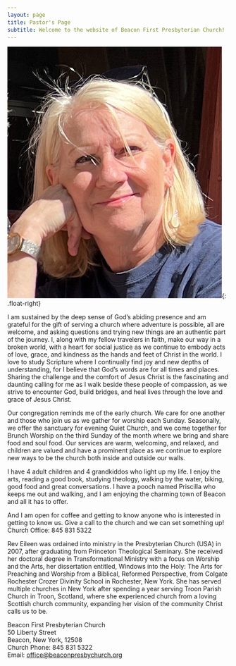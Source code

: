 ```yaml
---
layout: page
title: Pastor's Page
subtitle: Welcome to the website of Beacon First Presbyterian Church!
---
```


![Reverend Eileen](images/IMG_2906.jpg){: .float-right}

I am sustained by the deep sense of God’s abiding presence and am grateful for the gift of serving a church where adventure is possible, all are welcome, and asking questions and trying new things are an authentic part of the journey. I, along with my fellow travelers in faith, make our way in a broken world, with a heart for social justice as we continue to embody acts of love, grace, and kindness as the hands and feet of Christ in the world.  I love to study Scripture where I continually find joy and new depths of understanding, for I believe that God’s words are for all times and places. Sharing the challenge and the comfort of Jesus Christ is the fascinating and daunting calling for me as I walk beside these people of compassion, as we strive to encounter God, build bridges, and heal lives through the love and grace of Jesus Christ.

Our congregation reminds me of the early church. We care for one another and those who join us as we gather for worship each Sunday. Seasonally, we offer the sanctuary for evening Quiet Church, and we come together for Brunch Worship on the third Sunday of the month where we bring and share food and soul food. Our services are warm, welcoming, and relaxed, and children are valued and have a prominent place as we continue to explore new ways to be the church both inside and outside our walls. 

I have 4 adult children and 4 grandkiddos who light up my life.  I enjoy the arts, reading a good book, studying theology, walking by the water, biking, good food and great conversations. I have a pooch named Priscilla who keeps me out and walking, and I am enjoying the charming town of Beacon and all it has to offer.

And I am open for coffee and getting to know anyone who is interested in getting to know us. Give a call to the church and we can set something up! Church Office: 845 831 5322

  Rev Eileen was ordained into ministry in the Presbyterian Church (USA) in 2007, after graduating from Princeton Theological Seminary. She received her   doctoral degree in Transformational Ministry with a focus on Worship and the Arts, her dissertation entitled, Windows into the Holy: The Arts for   Preaching and Worship from a Biblical, Reformed Perspective, from Colgate Rochester Crozer Divinity School in Rochester, New York.  She has served   multiple churches in New York after spending a year serving Troon Parish Church in Troon, Scotland, where she experienced church from a loving Scottish   church community, expanding her vision of the community Christ calls us to be. 


Beacon First Presbyterian Church<br/>
50 Liberty Street<br/>
Beacon, New York, 12508<br/>
Church Phone: 845 831 5322<br/>
Email: office@beaconpresbychurch.org<br/>
